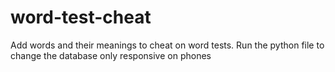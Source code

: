 # word-test-cheat
Add words and their meanings to cheat on word tests.
Run the python file to change the database
only responsive on phones

